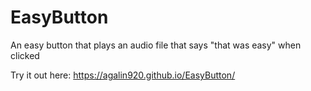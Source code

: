 # EasyButton
An easy button that plays an audio file that says "that was easy" when clicked

Try it out here: https://agalin920.github.io/EasyButton/

